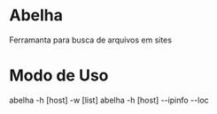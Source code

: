 # Abelha
  Ferramanta para busca de arquivos em sites
# Modo de Uso
  abelha -h [host] -w [list]
  abelha -h [host] --ipinfo --loc
